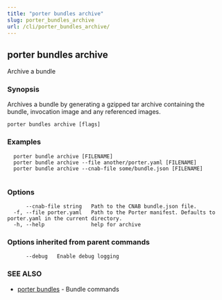 ```yaml
---
title: "porter bundles archive"
slug: porter_bundles_archive
url: /cli/porter_bundles_archive/
---
```

## porter bundles archive

Archive a bundle

### Synopsis

Archives a bundle by generating a gzipped tar archive containing the bundle, invocation image and any referenced images.

```
porter bundles archive [flags]
```

### Examples

```
  porter bundle archive [FILENAME]
  porter bundle archive --file another/porter.yaml [FILENAME]
  porter bundle archive --cnab-file some/bundle.json [FILENAME]
		  
```

### Options

```
      --cnab-file string   Path to the CNAB bundle.json file.
  -f, --file porter.yaml   Path to the Porter manifest. Defaults to porter.yaml in the current directory.
  -h, --help               help for archive
```

### Options inherited from parent commands

```
      --debug   Enable debug logging
```

### SEE ALSO

* [porter bundles](/cli/porter_bundles/)	 - Bundle commands

